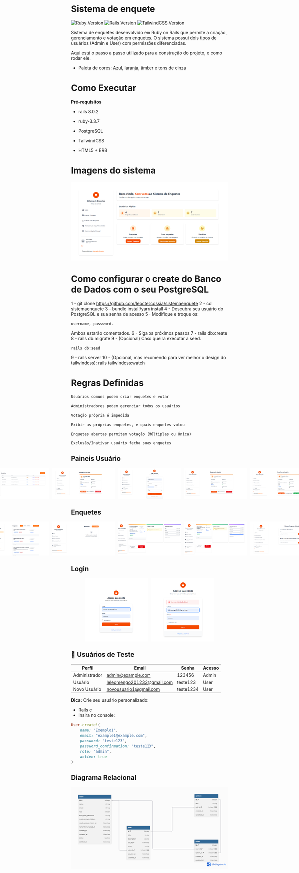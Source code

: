 # Sistema de enquete

[![Ruby Version](https://img.shields.io/badge/Ruby-3.3.7-%23CC342D)](https://www.ruby-lang.org/)
[![Rails Version](https://img.shields.io/badge/Rails-8.0.2-%23CC0000)](https://rubyonrails.org)
[![TailwindCSS Version](https://img.shields.io/badge/Tailwind_CSS-grey)](https://tailwindcss.com/docs/installation/framework-guides/ruby-on-rails)


Sistema de enquetes desenvolvido em Ruby on Rails que permite a criação, gerenciamento e votação em enquetes. O sistema possui dois tipos de usuários (Admin e User) com permissões diferenciadas.

Aqui está o passo a passo utilizado para a construção do projeto, e como rodar ele.


* Paleta de cores: Azul, laranja, âmber e tons de cinza


# Como Executar

**Pré-requisitos**

- rails 8.0.2

- ruby-3.3.7

- PostgreSQL

- TailwindCSS

- HTML5 + ERB


# Imagens do sistema
![Dashboard Admin](/app/assets/images/Captura%20de%20tela%202025-08-27%20081729.png)


# Como configurar o create do Banco de Dados com o seu PostgreSQL


1 - git clone https://github.com/leoctescossia/sistemaenquete
2 - cd sistemaenquete
3 - bundle install/yarn install
4 - Descubra seu usuário do PostgreSQL e sua senha de acesso
5 - Modifique e troque os:
```
username, password.
```
Ambos estarão comentados.
6 - Siga os próximos passos
7 - rails db:create
8 - rails db:migrate
9 - (Opcional) Caso queira executar a seed.
```
rails db:seed
```
9 - rails server
10 - (Opcional, mas recomendo para ver melhor o design do tailwindcss): rails tailwindcss:watch

# Regras Definidas
```
Usuários comuns podem criar enquetes e votar
```
```
Administradores podem gerenciar todos os usuários
```
```
Votação própria é impedida
```
```
Exibir as próprias enquetes, e quais enquetes votou
```
```
Enquetes abertas permitem votação (Múltiplas ou Única)
```
```
Exclusão/Inativar usuário fecha suas enquetes
```


## Paineis Usuário
<div style="display: flex; justify-content: center; gap: 10px;">
  <img src="/app/assets/images/Captura de tela 2025-08-25 201021.png" alt="Usuários" style="width: 40%; height: auto; object-fit: cover;" />
  <img src="/app/assets/images/Captura de tela 2025-08-25 201030.png" alt="User" style="width: 40%; height: auto; object-fit: cover;" />
  <img src="/app/assets/images/Captura de tela 2025-08-25 201059.png" alt="Criar-User" style="width: 40%; height: auto; object-fit: cover;" />
  <img src="/app/assets/images/Captura de tela 2025-08-25 201049.png" alt="User" style="width: 40%; height: auto; object-fit: cover;" />
  <img src="/app/assets/images/Captura de tela 2025-08-25 222052.png" alt="Enquetes" style="width: 40%; height: auto; object-fit: cover;" />
</div>

## Enquetes
<div style="display: flex; justify-content: center; gap: 10px;">
  <img src="/app/assets/images/Captura de tela 2025-08-27 081743.png" alt="Enquetes" style="width: 40%; height: auto; object-fit: cover;" />
  <img src="/app/assets/images/Captura de tela 2025-08-25 204300.png" alt="Enquetes" style="width: 40%; height: auto; object-fit: cover;" />
  <img src="/app/assets/images/Captura de tela 2025-08-25 204439.png" alt="Enquetes" style="width: 40%; height: auto; object-fit: cover;" />
  <img src="/app/assets/images/Captura de tela 2025-08-27 082136.png" alt="Enquetes" style="width: 40%; height: auto; object-fit: cover;" />
  <img src="/app/assets/images/Captura de tela 2025-08-27 084215.png" alt="Enquetes" style="width: 40%; height: auto; object-fit: cover;" />
</div>

## Login
<div style="display: flex; justify-content: center; gap: 10px;">
  <img src="/app/assets/images/Captura de tela 2025-08-27 084204.png" alt="Login" style="width: 40%; height: auto; object-fit: cover;" />
  <img src="/app/assets/images/Captura de tela 2025-08-27 084240.png" alt="Login" style="width: 40%; height: auto; object-fit: cover;" />
</div>


## 👥 Usuários de Teste
| Perfil       | Email               | Senha     | Acesso  |
|--------------|---------------------|-----------|---------|
| Administrador| admin@example.com   | 123456    | Admin   |
| Usuário      | leleomengo201233@gmail.com | teste123 | User |
| Novo Usuário | novousuario1@gmail.com | teste1234 | User |


**Dica:** Crie seu usuário personalizado:
- Rails c
- Insira no console:
```ruby
User.create!(
    name: "Exemplo1",
    email: "example1@example.com",
    password: "teste123",
    password_confirmation: "teste123",
    role: "admin",
    active: true
)
```

## Diagrama Relacional
![Diagrama Relacional](/app/assets/images/dunnas.png)